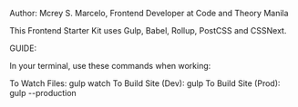 Author: Mcrey S. Marcelo, Frontend Developer at Code and Theory Manila

This Frontend Starter Kit uses Gulp, Babel, Rollup, PostCSS and CSSNext. 

GUIDE:

In your terminal, use these commands when working:

To Watch Files: gulp watch
To Build Site (Dev): gulp
To Build Site (Prod): gulp --production

